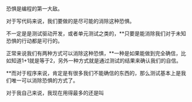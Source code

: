 恐惧是编程的第一大敌。

对于写代码来说，我们要做的是尽可能的消除这种恐惧。

不一定是是测试驱动开发，或者单元测试之类的，**只要是能消除我们对于未知恐惧的行动都是可行的。

正常来说我们有两种方式可以消除这种恐惧，**一种是如果能做到完全确信，比如知道1+1就是等于2，另外一种方式就是通过测试的结果来确认我们的自信。

**而对于程序来说，肯定是有很多我们不能确信的东西的，那么测试基本上是我们唯一可以消除恐惧的方式了。

对于我自己来说，我现在用得最多的还是叫

